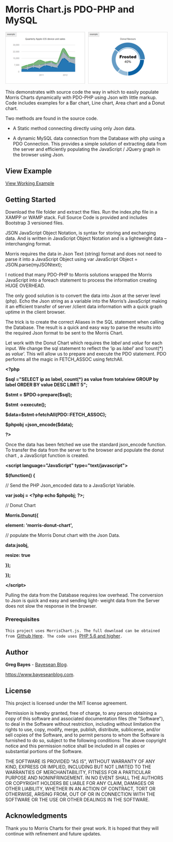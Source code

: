 Morris Chart.js PDO-PHP and MySQL
=================================

![](media/9b1a5dd8b038a0ec199491dd5f2bc9de.png)

This demonstrates with source code the way in which to easily populate Morris
Charts dynamically with PDO-PHP using Json with little markup. Code includes
examples for a Bar chart, Line chart, Area chart and a Donut chart.

Two methods are found in the source code.

-   A Static method connecting directly using only Json data.

-   A dynamic MySQL data connection from the Database with php using a PDO
    Connection. This provides a simple solution of extracting data from the
    server and efficiently populating the JavaScript / JQuery graph in the
    browser using Json.

View Example
------------
[View Working Example](https://www.bayeseanblog.com/blog/public/demo/uploads/index.php)

Getting Started
---------------

Download the file folder and extract the files. Run the index.php file in a
XAMPP or WAMP stack. Full Source Code is provided and includes Bootstrap 3
versioned files.

JSON JavaScript Object Notation, is syntax for storing and exchanging data. And
is written in JavaScript Object Notation and is a lightweight data
–interchanging format.

Morris requires the data in Json Text (string) format and does not need to parse
it into a JavaScript Object using var JavaScript Object =
JSON.parse(myJSONtext);

I noticed that many PDO-PHP to Morris solutions wrapped the Morris JavaScript
into a foreach statement to process the information creating HUGE OVERHEAD.

The only good solution is to convert the data into Json at the server level
(php). Echo the Json string as a variable into the Morris’s JavaScript making it
an efficient transfer of server /client data information with a quick graph
uptime in the client browser.

The trick is to create the correct Aliases in the SQL statement when calling the
Database. The result is a quick and easy way to parse the results into the
required Json format to be sent to the Morris Chart.

Let work with the Donut Chart which requires the *label* and *value* for each
input. We change the sql statement to reflect the ‘ip as *label*’ and ‘count(\*)
as *value*’. This will allow us to prepare and execute the PDO statement. PDO
performs all the magic in FETCH\_ASSOC using fetchAll.

**\<?php**

**\$sql ="SELECT ip as label, count(\*) as value from totalview GROUP by label
ORDER BY value DESC LIMIT 5";**

**\$stmt = \$PDO-\>prepare(\$sql);**

**\$stmt -\>execute();**

**\$data=\$stmt-\>fetchAll(PDO::FETCH\_ASSOC);**

**\$phpobj =json\_encode(\$data);**

**?\>**

Once the data has been fetched we use the standard json\_encode function. To
transfer the data from the server to the browser and populate the donut chart ,
a JavaScript function is created.

**\<script language="JavaScript" type="text/javascript"\>**

**\$(function() {**

// Send the PHP Json\_encoded data to a JavaScript Variable.

**var jsobj = \<?php echo \$phpobj; ?\>;**

// Donut Chart

**Morris.Donut({**

**element: 'morris-donut-chart',**

// populate the Morris Donut chart with the Json Data.

**data:jsobj,**

**resize: true**

**});**

**});**

**\</script\>**

Pulling the data from the Database requires low overhead. The conversion to Json
is quick and easy and sending light- weight data from the Server does not slow
the response in the browser.

### Prerequisites

`This project uses MorrisChart.js. The full download can be obtained from
`[Github Here](http://morrisjs.github.io/morris.js/)`. The code uses `[PHP 5.6
and higher](http://php.net/downloads.php)`.`

Author
------

**Greg Bayes** - [Bayesean Blog](https://www.bayeseanblog.com/).

https://www.bayeseanblog.com.

License
-------

This project is licensed under the MIT license agreement.

Permission is hereby granted, free of charge, to any person obtaining a copy of
this software and associated documentation files (the "Software"), to deal in
the Software without restriction, including without limitation the rights to
use, copy, modify, merge, publish, distribute, sublicense, and/or sell copies of
the Software, and to permit persons to whom the Software is furnished to do so,
subject to the following conditions: The above copyright notice and this
permission notice shall be included in all copies or substantial portions of the
Software.

THE SOFTWARE IS PROVIDED "AS IS", WITHOUT WARRANTY OF ANY KIND, EXPRESS OR
IMPLIED, INCLUDING BUT NOT LIMITED TO THE WARRANTIES OF MERCHANTABILITY, FITNESS
FOR A PARTICULAR PURPOSE AND NONINFRINGEMENT. IN NO EVENT SHALL THE AUTHORS OR
COPYRIGHT HOLDERS BE LIABLE FOR ANY CLAIM, DAMAGES OR OTHER LIABILITY, WHETHER
IN AN ACTION OF CONTRACT, TORT OR OTHERWISE, ARISING FROM, OUT OF OR IN
CONNECTION WITH THE SOFTWARE OR THE USE OR OTHER DEALINGS IN THE SOFTWARE.

Acknowledgments
---------------

Thank you to Morris Charts for their great work. It is hoped that they will
continue with refinement and future updates.

